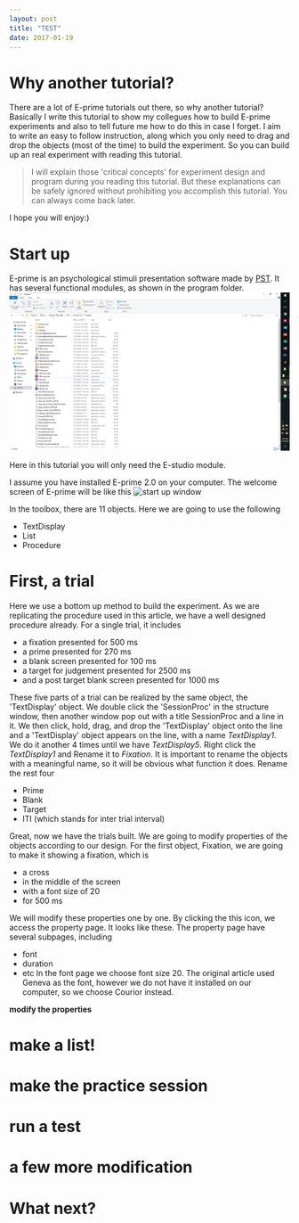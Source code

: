 ```yaml
---
layout: post
title: "TEST"
date: 2017-01-19
---
```


# Why another tutorial?
There are a lot of E-prime tutorials out there, so why another tutorial?
Basically I write this tutorial to show my collegues how to build E-prime experiments and also to tell future me how to do this in case I forget. I aim to write an easy to follow instruction, along which you only need to drag and drop the objects (most of the time) to build the experiment. So you can build up an real experiment with reading this tutorial.
>I will explain those 'critical concepts' for experiment design and program during you reading this tutorial. But these explanations can be safely ignored without prohibiting you accomplish this tutorial. You can always come back later.

I hope you will enjoy:)

# Start up
E-prime is an psychological stimuli presentation software made by [PST](https://www.pstnet.com/).
It has several functional modules, as shown in the program folder.
![folder](/img/EprimeTutorial/folder.png)

Here in this tutorial you will only need the E-studio module.

I assume you have installed E-prime 2.0 on your computer. The welcome screen of E-prime will be like this
![start up window](/img/EprimeTutorial/Startup.png)

In the toolbox, there are 11 objects. Here we are going to use the following
  * TextDisplay
  * List
  * Procedure

# First, a trial
Here we use a bottom up method to build the experiment.
As we are replicating the procedure used in this article, we have a well designed procedure already. For a single trial, it includes
  * a fixation presented for 500 ms
  * a prime presented for 270 ms
  * a blank screen presented for 100 ms
  * a target for judgement presented for 2500 ms
  * and a post target blank screen presented for 1000 ms

These five parts of a trial can be realized by the same object, the 'TextDisplay' object. We double click the 'SessionProc' in the structure window, then another window pop out with a title SessionProc and a line in it. We then click, hold, drag, and drop the 'TextDisplay' object onto the line and a 'TextDisplay' object appears on the line, with a name _TextDisplay1_. We do it another 4 times until we have _TextDisplay5_. Right click the _TextDisplay1_ and Rename it to _Fixation_. It is important to rename the objects with a meaningful name, so it will be obvious what function it does. Rename the rest four
  * Prime
  * Blank
  * Target
  * ITI (which stands for inter trial interval)

Great, now we have the trials built. We are going to modify properties of the objects according to our design.
For the first object, Fixation, we are going to make it showing a fixation, which is
  * a cross
  * in the middle of the screen
  * with a font size of 20
  * for 500 ms

We will modify these properties one by one. By clicking the this icon, we access the property page. It looks like these. The property page have several subpages, including
  * font
  * duration
  * etc
In the font page we choose font size 20. The original article used Geneva as the font, however we do not have it installed on our computer, so we choose Courior instead.

**modify the properties**

# make a list!
# make the practice session
# run a test
# a few more modification
# What next?
